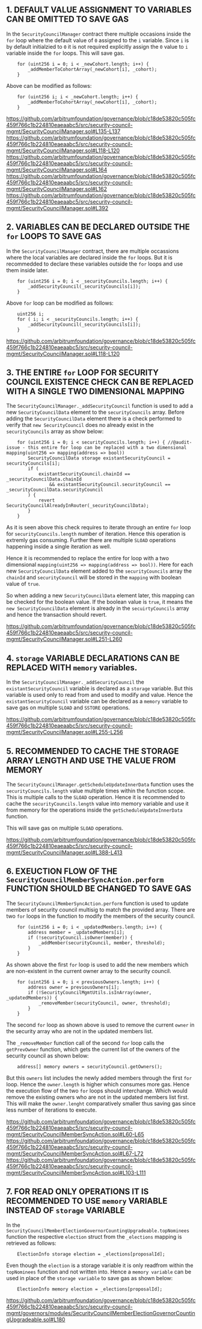 ## 1. DEFAULT VALUE ASSIGNMENT TO VARIABLES CAN BE OMITTED TO SAVE GAS

In the `SecurityCouncilManager` contract there multiple occasions inside the `for` loop where the default value of `0` assigned to the `i` variable. Since `i` is by default initialzied to `0` it is not required explicitly assign the `0` value to `i` variable inside the `for` loops. This will save gas.

        for (uint256 i = 0; i < _newCohort.length; i++) {
            _addMemberToCohortArray(_newCohort[i], _cohort);
        }

Above can be modified as follows:

        for (uint256 i; i < _newCohort.length; i++) {
            _addMemberToCohortArray(_newCohort[i], _cohort);
        }

https://github.com/arbitrumfoundation/governance/blob/c18de53820c505fc459f766c1b224810eaeaabc5/src/security-council-mgmt/SecurityCouncilManager.sol#L135-L137
https://github.com/arbitrumfoundation/governance/blob/c18de53820c505fc459f766c1b224810eaeaabc5/src/security-council-mgmt/SecurityCouncilManager.sol#L118-L120
https://github.com/arbitrumfoundation/governance/blob/c18de53820c505fc459f766c1b224810eaeaabc5/src/security-council-mgmt/SecurityCouncilManager.sol#L164
https://github.com/arbitrumfoundation/governance/blob/c18de53820c505fc459f766c1b224810eaeaabc5/src/security-council-mgmt/SecurityCouncilManager.sol#L162
https://github.com/arbitrumfoundation/governance/blob/c18de53820c505fc459f766c1b224810eaeaabc5/src/security-council-mgmt/SecurityCouncilManager.sol#L392

## 2. VARIABLES CAN BE DECLARED OUTSIDE THE `for` LOOPS TO SAVE GAS

In the `SecurityCouncilManager` contract, there are multiple occassions where the local variables are declared inside the `for` loops. But it is recommedded to declare these variables outside the `for` loops and use them inside later.

        for (uint256 i = 0; i < _securityCouncils.length; i++) {
            _addSecurityCouncil(_securityCouncils[i]);
        }

Above `for` loop can be modified as follows:

        uint256 i;
        for ( i; i < _securityCouncils.length; i++) {
            _addSecurityCouncil(_securityCouncils[i]);
        }

https://github.com/arbitrumfoundation/governance/blob/c18de53820c505fc459f766c1b224810eaeaabc5/src/security-council-mgmt/SecurityCouncilManager.sol#L118-L120

## 3.  THE ENTIRE `for` LOOP FOR SECURITY COUNCIL EXISTENCE CHECK CAN BE REPLACED WITH A SINGLE TWO DIMENSIONAL MAPPING

The `SecurityCouncilManager._addSecurityCouncil` function is used to add a new `SecurityCouncilData` element to the `securityCouncils` array. Before adding the `SecurityCouncilData` element there is a check performed to verify that `new SecurityCouncil` does no already exist in the `securityCouncils` array as show below:

        for (uint256 i = 0; i < securityCouncils.length; i++) { //@audit-issue - this entire for loop can be replaced with a two dimensional mapping(uint256 => mapping(address => bool))
            SecurityCouncilData storage existantSecurityCouncil = securityCouncils[i];
            if (
                existantSecurityCouncil.chainId == _securityCouncilData.chainId
                    && existantSecurityCouncil.securityCouncil == _securityCouncilData.securityCouncil
            ) {
                revert SecurityCouncilAlreadyInRouter(_securityCouncilData);
            }
        }

As it is seen above this check requires to iterate through an entire `for` loop for `securityCouncils.length` number of iteration. Hence this operation is extremly gas consuming. Further there are multiple `SLOAD` operations happening inside a single iteration as well.

Hence it is recommended to replace the entire for loop with a two dimensional `mapping(uint256 => mapping(address => bool))`. Here for each new `SecurityCouncilData` element added to the `securityCouncils` array the `chainId` and `securityCouncil` will be stored in the `mapping` with boolean value of `true`. 

So when adding a new `SecurityCouncilData` element later, this mapping can be checked for the boolean value. If the boolean value is `true`, it means the `new SecurityCouncilData` element is already in the `secuirtyCouncils` array and hence the transaction should revert.

https://github.com/arbitrumfoundation/governance/blob/c18de53820c505fc459f766c1b224810eaeaabc5/src/security-council-mgmt/SecurityCouncilManager.sol#L251-L260

## 4. `storage` VARIABLE DECLARATIONS CAN BE REPLACED WITH `memory` variables.

In the `SecurityCouncilManager._addSecurityCouncil` the `existantSecurityCouncil` variable is declared as a `storage` variable. But this variable is used only to read from and used to modify and value. Hence the `existantSecurityCouncil` variable can be declared as a `memory` variable to save gas on multiple `SLOAD` and `SSTORE` operations.

https://github.com/arbitrumfoundation/governance/blob/c18de53820c505fc459f766c1b224810eaeaabc5/src/security-council-mgmt/SecurityCouncilManager.sol#L255-L256

## 5. RECOMMENDED TO CACHE THE STORAGE ARRAY LENGTH AND USE THE VALUE FROM MEMORY

The `SecurityCouncilManager.getScheduleUpdateInnerData` function uses the `securityCouncils.length` value multiple times within the function scope. This is multiple calls to the `SLOAD` operation. Hence it is recommended to cache the `securityCouncils.length` value into memory variable and use it from memory for the operations inside the `getScheduleUpdateInnerData` function.

This will save gas on multiple `SLOAD` operations.

https://github.com/arbitrumfoundation/governance/blob/c18de53820c505fc459f766c1b224810eaeaabc5/src/security-council-mgmt/SecurityCouncilManager.sol#L388-L413

## 6. EXEUCTION FLOW OF THE `SecurityCouncilMemberSyncAction.perform` FUNCTION SHOULD BE CHANGED TO SAVE GAS

The `SecurityCouncilMemberSyncAction.perform` function is used to update members of security council multisig to match the provided array. There are two `for` loops in the function to modify the members of the security council.

        for (uint256 i = 0; i < _updatedMembers.length; i++) {
            address member = _updatedMembers[i];
            if (!securityCouncil.isOwner(member)) {
                _addMember(securityCouncil, member, threshold);
            }
        }

As shown above the first `for` loop is used to add the new members which are non-existent in the current owner array to the security council.

        for (uint256 i = 0; i < previousOwners.length; i++) {
            address owner = previousOwners[i];
            if (!SecurityCouncilMgmtUtils.isInArray(owner, _updatedMembers)) {
                _removeMember(securityCouncil, owner, threshold);
            }
        }

The second `for` loop as shown above is used to remove the current `owner` in the security array who are not in the updated members list.

The `_removeMember` function call of the second `for` loop calls the `getPrevOwner` function, which gets the current list of the owners of the security council as shown below:

        address[] memory owners = securityCouncil.getOwners(); 

But this `owners` list includes the newly added members through the first `for` loop. Hence the `owner.length` is higher which consumes more gas. Hence the execution flow of the two `for` loops should interchange. Which would remove the existing owners who are not in the updated members list first. This will make the `owner.lenght` comparatively smaller thus saving gas since less number of iterations to execute.

https://github.com/arbitrumfoundation/governance/blob/c18de53820c505fc459f766c1b224810eaeaabc5/src/security-council-mgmt/SecurityCouncilMemberSyncAction.sol#L60-L65
https://github.com/arbitrumfoundation/governance/blob/c18de53820c505fc459f766c1b224810eaeaabc5/src/security-council-mgmt/SecurityCouncilMemberSyncAction.sol#L67-L72
https://github.com/arbitrumfoundation/governance/blob/c18de53820c505fc459f766c1b224810eaeaabc5/src/security-council-mgmt/SecurityCouncilMemberSyncAction.sol#L103-L111

## 7. FOR READ ONLY OPERATIONS IT IS RECOMMENDED TO USE `memory` VARIABLE INSTEAD OF `storage` VARIABLE

In the `SecurityCouncilMemberElectionGovernorCountingUpgradeable.topNominees` function the respective `election` struct from the `_elections` mapping is retrieved as follows:

        ElectionInfo storage election = _elections[proposalId]; 


Even though the `election` is a storage variable it is only readfrom within the `topNominees` function and not written into. Hence a `memory variable` can be used in place of the `storage variable` to save gas as shown below:

        ElectionInfo memory election = _elections[proposalId]; 

https://github.com/arbitrumfoundation/governance/blob/c18de53820c505fc459f766c1b224810eaeaabc5/src/security-council-mgmt/governors/modules/SecurityCouncilMemberElectionGovernorCountingUpgradeable.sol#L180
